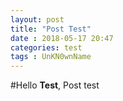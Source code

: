 ```yaml
---
layout: post
title: "Post Test"
date : 2018-05-17 20:47
categories: test
tags : UnKN0wnName
---
```


#Hello
**Test**, Post test